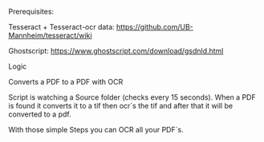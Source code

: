 Prerequisites:

Tesseract + Tesseract-ocr data:
https://github.com/UB-Mannheim/tesseract/wiki

Ghostscript:
https://www.ghostscript.com/download/gsdnld.html 


Logic

Converts a PDF to a PDF with OCR

Script is watching a Source folder (checks every 15 seconds).
When a PDF is found it converts it to a tif then ocr´s the tif and after that it will be converted to a pdf.

With those simple Steps you can OCR all your PDF´s.

